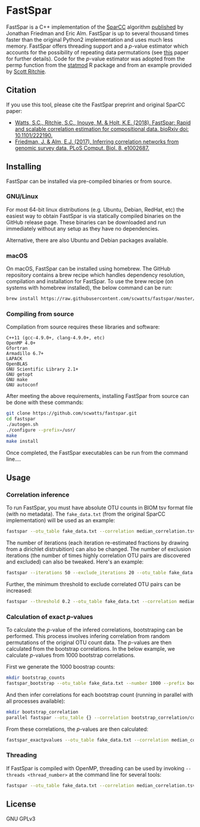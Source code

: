 # FastSpar
FastSpar is a C++ implementation of the [SparCC](https://bitbucket.org/yonatanf/sparcc) algorithm [published](http://journals.plos.org/ploscompbiol/article?id=10.1371/journal.pcbi.1002687) by Jonathan Friedman and Eric Alm. FastSpar is up to several thousand times faster than the original Python2 implementation and uses much less memory. FastSpar offers threading support and a *p*-value estimator which accounts for the possibility of repeating data permutations (see [this](https://arxiv.org/pdf/1603.05766.pdf) paper for further details). Code for the *p*-value estimator was adopted from the permp function from the [statmod](https://cran.r-project.org/web/packages/statmod/index.html) R package and from an example provided by [Scott Ritchie](https://github.com/sritchie73).


## Citation
If you use this tool, please cite the FastSpar preprint and original SparCC paper:
* [Watts, S.C., Ritchie, S.C., Inouye, M. & Holt, K.E. (2018). FastSpar: Rapid and scalable correlation estimation for compositional data. bioRxiv doi: 10.1101/222190.](https://www.biorxiv.org/content/early/2018/03/03/272583)
* [Friedman, J. & Alm, E.J. (2017). Inferring correlation networks from genomic survey data. PLoS Comput. Biol. 8, e1002687.](http://journals.plos.org/ploscompbiol/article?id=10.1371/journal.pcbi.1002687)


## Installing
FastSpar can be installed via pre-compiled binaries or from source.


### GNU/Linux
For most 64-bit linux distributions (e.g. Ubuntu, Debian, RedHat, etc) the easiest way to obtain FastSpar is via statically compiled binaries on the GitHub release page. These binaries can be downloaded and run immediately without any setup as they have no dependencies.

Alternative, there are also Ubuntu and Debian packages available.


### macOS
On macOS, FastSpar can be installed using homebrew. The GitHub repository contains a brew recipe which handles dependency resolution, compilation and installation for FastSpar. To use the brew recipe (on systems with homebrew installed), the below command can be run:
```bash
brew install https://raw.githubusercontent.com/scwatts/fastspar/master/scripts/fastspar.rb
```

### Compiling from source
Compilation from source requires these libraries and software:
```
C++11 (gcc-4.9.0+, clang-4.9.0+, etc)
OpenMP 4.0+
Gfortran
Armadillo 6.7+
LAPACK
OpenBLAS
GNU Scientific Library 2.1+
GNU getopt
GNU make
GNU autoconf
```

After meeting the above requirements, installing FastSpar from source can be done with these commands:
```bash
git clone https://github.com/scwatts/fastspar.git
cd fastspar
./autogen.sh
./configure --prefix=/usr/
make
make install
```
Once completed, the FastSpar executables can be run from the command line....


## Usage
### Correlation inference
To run FastSpar, you must have absolute OTU counts in BIOM tsv format file (with no metadata). The `fake_data.txt` (from the original SparCC implementation) will be used as an example:

```bash
fastspar --otu_table fake_data.txt --correlation median_correlation.tsv --covariance median_covariance.tsv
```

The number of iterations (each iteration re-estimated fractions by drawing from a dirichlet distrubition) can also be changed. The number of exclusion iterations (the number of times highly correlation OTU pairs are discovered and excluded) can also be tweaked. Here's an example:

```bash
fastspar --iterations 50 --exclude_iterations 20 --otu_table fake_data.txt --correlation median_correlation.tsv --covariance median_covariance.tsv
```

Further, the minimum threshold to exclude correlated OTU pairs can be increased:
```bash
fastspar --threshold 0.2 --otu_table fake_data.txt --correlation median_correlation.tsv --covariance median_covariance.tsv
```


### Calculation of exact *p*-values
To calculate the *p*-value of the infered correlations, bootstraping can be performed. This process involves infering correlation from random permutations of the original OTU count data. The *p*-values are then calculated from the bootstrap correlations. In the below example, we calculate *p*-values from 1000 bootstrap correlations.


First we generate the 1000 boostrap counts:

```bash
mkdir bootstrap_counts
fastspar_bootstrap --otu_table fake_data.txt --number 1000 --prefix bootstrap_counts/fake_data
```

And then infer correlations for each bootstrap count (running in parallel with all processes available):

```bash
mkdir bootstrap_correlation
parallel fastspar --otu_table {} --correlation bootstrap_correlation/cor_{/} --covariance bootstrap_correlation/cov_{/} -i 5 ::: bootstrap_counts/*
```

From these correlations, the *p*-values are then calculated:
```bash
fastspar_exactpvalues --otu_table fake_data.txt --correlation median_correlation.tsv --prefix bootstrap_correlation/cor_fake_data_ --permutations 1000 --outfile pvalues.tsv
```


### Threading
If FastSpar is compiled with OpenMP, threading can be used by invoking `--threads <thread_number>` at the command line for several tools:
```bash
fastspar --otu_table fake_data.txt --correlation median_correlation.tsv --covariance median_covariance.tsv --iterations 50 --threads 10
```

## License
GNU GPLv3
